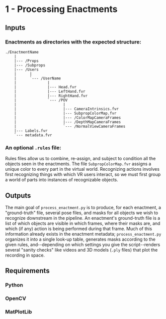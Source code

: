 # 1 - Processing Enactments

## Inputs

### Enactments as directories with the expected structure:
```
./EnactmentName
    |
    |--- /Props
    |--- /Subprops
    |--- /Users
    |      |
    |      `--- /UserName
    |              |
    |              |--- Head.fvr
    |              |--- LeftHand.fvr
    |              |--- RightHand.fvr
    |              `--- /POV
    |                     |
    |                     |--- CameraIntrinsics.fvr
    |                     |--- SubpropColorMap.fvr
    |                     |--- /ColorMapCameraFrames
    |                     |--- /DepthMapCameraFrames
    |                     `--- /NormalViewCameraFrames
    |--- Labels.fvr
    `--- metadata.fvr
```
### An optional `.rules` file:

Rules files allow us to combine, re-assign, and subject to condition all the objects seen in the enactments. The file `SubpropColorMap.fvr` assigns a unique color to every part in the virtual world. Recognizing actions involves first recognizing things with which VR users interact, so we must first group a world of parts into instances of recognizable objects.

## Outputs

The main goal of `process_enactment.py` is to produce, for each enactment, a "ground-truth" file, several pose files, and masks for all objects we wish to recognize downstream in the pipeline. An enactment's ground-truth file is a list of which objects are visible in which frames, where their masks are, and which (if any) action is being performed during that frame. Much of this information already exists in the enactment metadata; `process_enactment.py` organizes it into a single look-up table, generates masks according to the given rules, and--depending on which settings you give the script--renders several "sanity checks" like videos and 3D models (`.ply` files) that plot the recording in space.

### 

## Requirements
### Python
### OpenCV
### MatPlotLib
